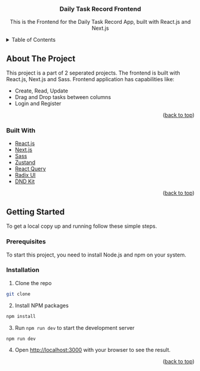 <a name="readme-top"></a>

<div align="center">

<h3 align="center">Daily Task Record Frontend</h3>

  <p align="center">
    This is the Frontend for the Daily Task Record App, built with React.js and Next.js
  </p>
</div>

<!-- TABLE OF CONTENTS -->
<details>
  <summary>Table of Contents</summary>
  <ol>
    <li>
      <a href="#about-the-project">About The Project</a>
      <ul>
        <li><a href="#built-with">Built With</a></li>
      </ul>
    </li>
    <li>
      <a href="#getting-started">Getting Started</a>
      <ul>
        <li><a href="#installation">Installation</a></li>
      </ul>
    </li>
  </ol>
</details>

<!-- ABOUT THE PROJECT -->

## About The Project

This project is a part of 2 seperated projects. The frontend is built with React.js, Next.js and Sass. Frontend application has capabilities like:

- Create, Read, Update
- Drag and Drop tasks between columns
- Login and Register

<p align="right">(<a href="#readme-top">back to top</a>)</p>

### Built With

- [React.js](https://reactjs.org/)
- [Next.js](https://nextjs.org/)
- [Sass](https://sass-lang.com/)
- [Zustand]()
- [React Query]()
- [Radix UI]()
- [DND Kit]()

<p align="right">(<a href="#readme-top">back to top</a>)</p>

<!-- GETTING STARTED -->

## Getting Started

To get a local copy up and running follow these simple steps.

### Prerequisites

To start this project, you need to install Node.js and npm on your system.

### Installation

1. Clone the repo

```sh
git clone
```

2. Install NPM packages

```sh
npm install
```

3. Run `npm run dev` to start the development server

```sh
npm run dev
```

4. Open [http://localhost:3000](http://localhost:3000) with your browser to see the result.

<p align="right">(<a href="#readme-top">back to top</a>)</p>
